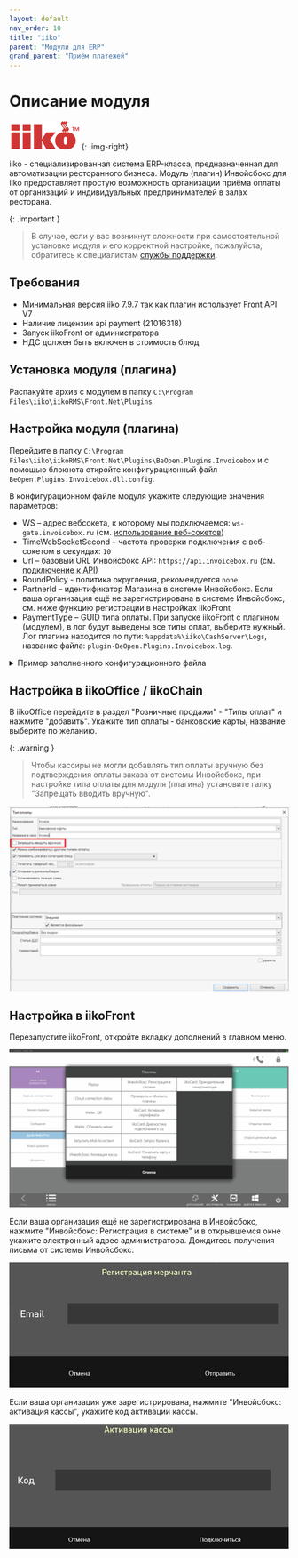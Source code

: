 ```yaml
---
layout: default
nav_order: 10
title: "iiko"
parent: "Модули для ERP"
grand_parent: "Приём платежей"
---
```


# Описание модуля

![iiko](/assets/images/erp/iiko.png){: .img-right}

iiko - специализированная система ERP-класса, предназначенная для автоматизации ресторанного бизнеса.
Модуль (плагин) Инвойсбокс для iiko предоставляет простую возможность организации приёма оплаты от организаций и
индивидуальных предпринимателей в залах ресторана.

{: .important }
> В случае, если у вас возникнут сложности при самостоятельной установке модуля и его корректной настройке, пожалуйста,
обратитесь к специалистам [службы поддержки](https://www.invoicebox.ru/ru/contacts/feedback.html).

## Требования

- Минимальная версия iiko 7.9.7 так как плагин использует Front API V7
- Наличие лицензии api payment (21016318)
- Запуск iikoFront от администратора
- НДС должен быть включен в стоимость блюд

## Установка модуля (плагина)

Распакуйте архив с модулем в папку `C:\Program Files\iiko\iikoRMS\Front.Net\Plugins`

## Настройка модуля (плагина)

Перейдите в папку `C:\Program Files\iiko\iikoRMS\Front.Net\Plugins\BeOpen.Plugins.Invoicebox`
и с помощью блокнота откройте конфигурационный файл `BeOpen.Plugins.Invoicebox.dll.config`.

В конфигурационном файле модуля укажите следующие значения параметров:

- WS – адрес вебсокета, к которому мы подключаемся: `ws-gate.invoicebox.ru` (см. [использование веб-сокетов](/docs/api/websockets/))
- TimeWebSocketSecond – частота проверки подключения с веб-сокетом в секундах: `10`
- Url – базовый URL Инвойсбокс API: `https://api.invoicebox.ru` (см. [подключение к API](/docs/api))
- RoundPolicy - политика округления, рекомендуется `none`
- PartnerId – идентификатор Магазина в системе Инвойсбокс. Если ваша организация ещё не зарегистрирована в системе Инвойсбокс, см. ниже функцию регистрации в настройках iikoFront
- PaymentType – GUID типа оплаты. При запуске iikoFront с плагином (модулем), в лог будут выведены все типы оплат, выберите нужный.
Лог плагина находится по пути: `%appdata%\iiko\CashServer\Logs`, название файла: `plugin-BeOpen.Plugins.Invoicebox.log`.

<details>
  <summary>Пример заполненного конфигурационного файла</summary>
<section markdown="1">
``` xml
<BeOpen.Plugins.Invoicebox.Properties.AppSettings>
  <setting name="WS" serializeAs="String">
    <value>ws-gate.invoicebox.ru</value>
  </setting>
  <setting name="TimeWebSocketSecond" serializeAs="String">
    <value>10</value>
  </setting>
  <setting name="Url" serializeAs="String">
    <value>https://api.invoicebox.ru</value>
  </setting>
  <setting name="PartnerId" serializeAs="String">
    <value>ffffffff-ffff-ffff-ffff-ffffffffffff</value>
  </setting>
  <setting name="PaymentType" serializeAs="String">
    <value>27993602-39c4-4d08-8a60-fe8ea63ba181</value>
  </setting>
</BeOpen.Plugins.Invoicebox.Properties.AppSettings>
```
</section>
</details>

## Настройка в iikoOffice / iikoChain

В iikoOffice перейдите в раздел "Розничные продажи" - "Типы оплат" и нажмите "добавить".
Укажите тип оплаты - банковские карты, название выберите по желанию.

{: .warning }
> Чтобы кассиры не могли добавлять тип оплаты вручную без подтверждения оплаты заказа от системы Инвойсбокс,
при настройке типа оплаты для модуля (плагина) установите галку "Запрещать вводить вручную".

![Запрещать вводить вручную](/assets/images/erp/iiko/iiko_office_settings.png)

## Настройка в iikoFront

Перезапустите iikoFront, откройте вкладку дополнений в главном меню.

![Дополнения](/assets/images/erp/iiko/iiko_front_menu.png)

Если ваша организация ещё не зарегистрирована в Инвойсбокс, нажмите "Инвойсбокс: Регистрация в системе" и в открывшемся
окне укажите электронный адрес администратора. Дождитесь получения письма от системы Инвойсбокс.

![Регистрация](/assets/images/erp/iiko/registration.png)

Если ваша организация уже зарегистрирована, нажмите "Инвойсбокс: активация кассы", укажите код активации кассы.

![Активация](/assets/images/erp/iiko/activation.png)

